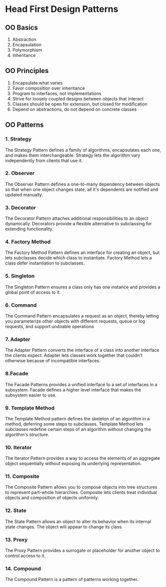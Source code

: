 # Head First Design Patterns

## OO Basics

1. Abstraction
2. Encapsulation
3. Polymorphism
4. Inheritance

## OO Principles

1. Encapsulate what varies
2. Favor composition over inheritance
3. Program to interfaces, not implementations
4. Strive for loosely coupled designs between objects that interact
5. Classes should be open for extension, but closed for modification
6. Depend on abstractions, do not depend on concrete classes

## OO Patterns

### 1. Strategy

The Strategy Pattern defines a family of algorithms, encapsulates each one, and makes them interchangeable. Strategy
lets the algorithm vary independently from clients that use it.

### 2. Observer

The Observer Pattern defines a one-to-many dependency between objects so that when one object changes state, all it's
dependents are notified and updated manually.

### 3. Decorator

The Decorator Pattern attaches additional responsibilities to an object dynamically. Decorators provide a flexible
alternative to subclassing for extending functionality.

### 4. Factory Method

The Factory Method Pattern defines an interface for creating an object, but lets subclasses decide which class to
instantiate. Factory Method lets a class defer instantiation to subclasses.

### 5. Singleton

The Singleton Pattern ensures a class only has one instance and provides a global point of access to it.

### 6. Command

The Command Pattern encapsulates a request as an object, thereby letting you parameterize other objects with different
requests, queue or log requests, and support undoable operations

### 7. Adapter

The Adapter Pattern converts the interface of a class into another interface the clients expect. Adapter lets classes
work together that couldn't otherwise because of incompatible interfaces.

### 8.Facade

The Facade Patterns provides a unified interface to a set of interfaces in a subsystem. Facade defines a higher level
interface that makes the subsystem easier to use.

### 9. Template Method

The Template Method pattern defines the skeleton of an algorithm in a method, deferring some steps to subclasses.
Template Method lets subclasses redefine certain steps of an algorithm without changing the algorithm's structure.

### 10. Iterator

The Iterator Pattern provides a way to access the elements of an aggregate object sequentially without exposing its
underlying representation.

### 11. Composite

The Composite Pattern allows you to compose objects into tree structures to represent part-whole hierarchies. Composite
lets clients treat individual objects and composition of objects uniformly.

### 12. State

The State Pattern allows an object to alter its behavior when its internal state changes. The object will appear to
change its class.

### 13. Proxy

The Proxy Pattern provides a surrogate or placeholder for another object to control access to it.

### 14. Compound

The Compound Pattern is a pattern of patterns working together.